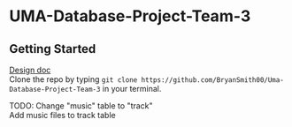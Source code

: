 # UMA-Database-Project-Team-3
## Getting Started
[Design doc](https://uofh-my.sharepoint.com/:w:/g/personal/gpperei2_cougarnet_uh_edu/Ee4tcoBcGDRHtUkaGGRTJiIBqm-0GB7x92hne1eJKJ3S9g?e=R2CLW0)<br>
Clone the repo by typing `git clone https://github.com/BryanSmith00/Uma-Database-Project-Team-3` in your terminal.


TODO: Change "music" table to "track"<br>
      Add music files to track table 

